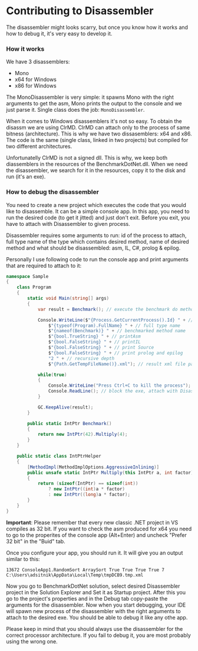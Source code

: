 # Contributing to Disassembler

The disassembler might looks scarry, but once you know how it works and how to debug it, it's very easy to develop it.

### How it works

We have 3 disassemblers:

- Mono
- x64 for Windows
- x86 for Windows

The MonoDisassembler is very simple: it spawns Mono with the right arguments to get the asm, Mono prints the output to the console and we just parse it. Single class does the job: `MonoDisassembler`.

When it comes to Windows disassemblers it's not so easy. To obtain the disassm we are using ClrMD. ClrMD can attach only to the process of same bitness (architecture). 
This is why we have two dissasemblers: x64 and x86. The code is the same (single class, linked in two projects) but compiled for two different architectures.

Unfortunatelly ClrMD is not a signed dll. This is why, we keep both diassemblers in the resources of the BenchmarkDotNet.dll. 
When we need the disassembler, we search for it in the resources, copy it to the disk and run (it's an exe).

### How to debug the disassembler

You need to create a new project which executes the code that you would like to disassemble. It can be a simple console app. 
In this app, you need to run the desired code (to get it jitted) and just don't exit. Before you exit, you have to attach with Disassembler to given process.

Disassembler requires some arguments to run: id of the process to attach, full type name of the type which contains desired method, name of desired method and what should be disassembled: asm, IL, C#, prolog & epilog.  

Personally I use following code to run the console app and print arguments that are required to attach to it:

```cs
namespace Sample
{
    class Program
    {
        static void Main(string[] args)
        {
            var result = Benchmark(); // execute the benchmark do method gets jitted

            Console.WriteLine($"{Process.GetCurrentProcess().Id} " + // process Id
                $"{typeof(Program).FullName} " + // full type name
                $"{nameof(Benchmark)} " + // benchmarked method name
                $"{bool.TrueString} " + // printAsm
                $"{bool.FalseString} " + // printIL
                $"{bool.FalseString} " + // print Source
                $"{bool.FalseString} " + // print prolog and epilog
                "2 " + // recursive depth
                $"{Path.GetTempFileName()}.xml"); // result xml file path

            while(true)
            {
                Console.WriteLine("Press Ctrl+C to kill the process");
                Console.ReadLine(); // block the exe, attach with Disassembler now
            }

            GC.KeepAlive(result);
        }

        public static IntPtr Benchmark()
        {
            return new IntPtr(42).Multiply(4);
        }
    }

    public static class IntPtrHelper
    {
        [MethodImpl(MethodImplOptions.AggressiveInlining)]
        public unsafe static IntPtr Multiply(this IntPtr a, int factor)
        {
            return (sizeof(IntPtr) == sizeof(int))
                ? new IntPtr((int)a * factor)
                : new IntPtr((long)a * factor);
        }
    }
}
```

**Important**: Please remember that every new classic .NET project in VS compiles as 32 bit. If you want to check the asm produced for x64 you need to go to the properites of the console app (Alt+Enter) and uncheck "Prefer 32 bit" in the "Buid" tab.

Once you configure your app, you should run it. It will give you an output similar to this:

`13672 ConsoleApp1.RandomSort ArraySort True True True True 7 C:\Users\adsitnik\AppData\Local\Temp\tmpDCB9.tmp.xml`

Now you go to BenchmarkDotNet solution, select desired Disassembler project in the Solution Explorer and Set it as Startup project. After this you go to the project's properties and in the Debug tab copy-paste the arguments for the disassembler. Now when you start debugging, your IDE will spawn new process of the disassembler with the right arguments to attach to the desired exe. You should be able to debug it like any othe app.

Please keep in mind that you should always use the disassembler for the correct processor architecture. If you fail to debug it, you are most probably using the wrong one.